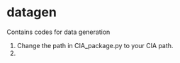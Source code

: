 # datagen
Contains codes for data generation 

1. Change the path in CIA_package.py to your CIA path.
2. 
